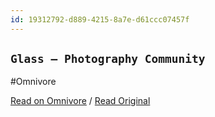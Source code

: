 ```yaml
---
id: 19312792-d889-4215-8a7e-d61ccc07457f
---
```


## `Glass — Photography Community`
#Omnivore

[Read on Omnivore](https://omnivore.app/me/-190ea7644fd) / [Read Original](https://glass.photo)


